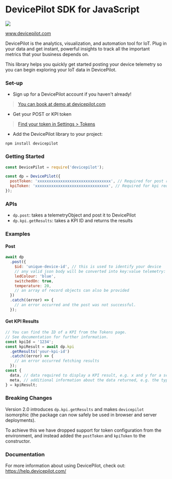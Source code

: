 # DevicePilot SDK for JavaScript

<a href="https://nodei.co/npm/devicepilot/">
  <img src="https://nodei.co/npm/devicepilot.svg?downloads=true&downloadRank=true&stars=true">
</a>

www.devicepilot.com

DevicePilot is the analytics, visualization, and automation tool for IoT. Plug in your data and get instant, powerful insights to track all the important metrics that your business depends on.

This library helps you quickly get started posting your device telemetry so you can begin exploring your IoT data in DevicePilot.

### Set-up

* Sign up for a DevicePilot account if you haven't already!

> [You can book at demo at devicepilot.com](https://www.devicepilot.com/contact)

* Get your POST or KPI token

> [Find your token in Settings > Tokens](https://app.devicepilot.com/#/settings/tokens)

* Add the DevicePilot library to your project:

```
npm install devicepilot
```

### Getting Started

```javascript
const DevicePilot = require('devicepilot');

const dp = DevicePilot({
  postToken: 'xxxxxxxxxxxxxxxxxxxxxxxxxxxxxxxx', // Required for post requests
  kpiToken: 'xxxxxxxxxxxxxxxxxxxxxxxxxxxxxxxx', // Required for kpi requests
});
```

### APIs

* `dp.post`: takes a telemetryObject and post it to DevicePilot
* `dp.kpi.getResults`: takes a KPI ID and returns the results

### Examples

#### Post

```javascript
await dp
  .post({
    $id: 'unique-device-id', // this is used to identify your device
    // any valid json body will be converted into key:value telemetry:
    ledColour: 'blue',
    switchedOn: true,
    temperature: 20,
    // an array of record objects can also be provided
  })
  .catch((error) => {
    // an error occurred and the post was not successful.
  });
```

#### Get KPI Results

```javascript
// You can find the ID of a KPI from the Tokens page.
// See documentation for further information.
const kpiId = '1234';
const kpiResult = await dp.kpi
  .getResults('your-kpi-id')
  .catch((error) => {
    // an error occurred fetching results
  });
const {
  data, // data required to display a KPI result, e.g. x and y for a scatter chart
  meta, // additional information about the data returned, e.g. the type of the y axis
} = kpiResult;
```

### Breaking Changes

Version 2.0 introduces `dp.kpi.getResults` and makes `devicepilot` isomorphic (the package can now safely be used in browser and server deployments).

To achieve this we have dropped support for token configuration from the environment, and instead added the `postToken` and `kpiToken` to the constructor.

### Documentation

For more information about using DevicePilot, check out: https://help.devicepilot.com/
